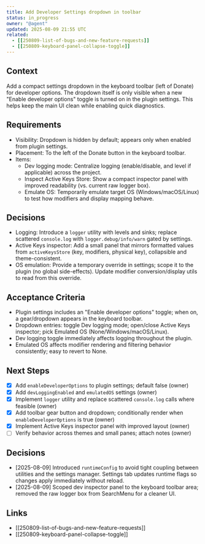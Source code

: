 ```yaml
---
title: Add Developer Settings dropdown in toolbar
status: in_progress
owner: "@agent"
updated: 2025-08-09 21:55 UTC
related:
  - [[250809-list-of-bugs-and-new-feature-requests]]
  - [[250809-keyboard-panel-collapse-toggle]]
---
```


## Context
Add a compact settings dropdown in the keyboard toolbar (left of Donate) for developer options. The dropdown itself is only visible when a new "Enable developer options" toggle is turned on in the plugin settings. This helps keep the main UI clean while enabling quick diagnostics.

## Requirements
- Visibility: Dropdown is hidden by default; appears only when enabled from plugin settings.
- Placement: To the left of the Donate button in the keyboard toolbar.
- Items:
  - Dev logging mode: Centralize logging (enable/disable, and level if applicable) across the project.
  - Inspect Active Keys Store: Show a compact inspector panel with improved readability (vs. current raw logger box).
  - Emulate OS: Temporarily emulate target OS (Windows/macOS/Linux) to test how modifiers and display mapping behave.

## Decisions
- Logging: Introduce a `logger` utility with levels and sinks; replace scattered `console.log` with `logger.debug/info/warn` gated by settings.
- Active Keys inspector: Add a small panel that mirrors formatted values from `activeKeysStore` (key, modifiers, physical key), collapsible and theme-consistent.
- OS emulation: Provide a temporary override in settings; scope it to the plugin (no global side-effects). Update modifier conversion/display utils to read from this override.

## Acceptance Criteria
- Plugin settings includes an "Enable developer options" toggle; when on, a gear/dropdown appears in the keyboard toolbar.
- Dropdown entries: toggle Dev logging mode; open/close Active Keys inspector; pick Emulated OS (None/Windows/macOS/Linux).
- Dev logging toggle immediately affects logging throughout the plugin.
- Emulated OS affects modifier rendering and filtering behavior consistently; easy to revert to None.

## Next Steps
- [x] Add `enableDeveloperOptions` to plugin settings; default false (owner)
- [x] Add `devLoggingEnabled` and `emulatedOS` settings (owner)
- [x] Implement `logger` utility and replace scattered `console.log` calls where feasible (owner)
- [x] Add toolbar gear button and dropdown; conditionally render when `enableDeveloperOptions` is true (owner)
- [x] Implement Active Keys inspector panel with improved layout (owner)
- [ ] Verify behavior across themes and small panes; attach notes (owner)

## Decisions
- [2025-08-09] Introduced `runtimeConfig` to avoid tight coupling between utilities and the settings manager. Settings tab updates runtime flags so changes apply immediately without reload.
- [2025-08-09] Scoped dev inspector panel to the keyboard toolbar area; removed the raw logger box from SearchMenu for a cleaner UI.

## Links
- [[250809-list-of-bugs-and-new-feature-requests]]
- [[250809-keyboard-panel-collapse-toggle]]
